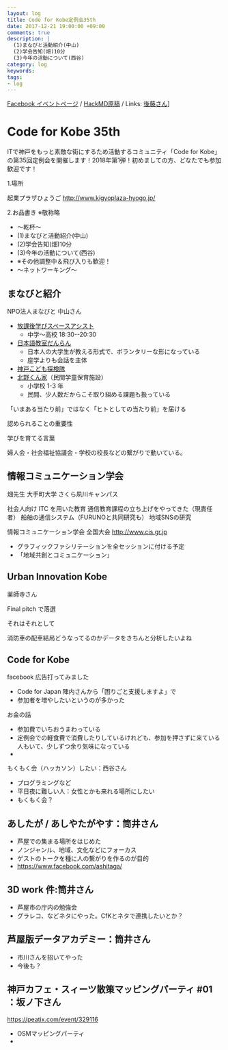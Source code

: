 ```yaml
---
layout: log
title: Code for Kobe定例会35th
date: 2017-12-21 19:00:00 +09:00
comments: true
description: |
  (1)まなびと活動紹介(中山)
  (2)学会告知(畑)10分
  (3)今年の活動について(西谷)
category: log
keywords: 
tags:
- log
---
```


[Facebook イベントページ](https://www.facebook.com/events/549151432091013/)
/ [HackMD原稿](https://hackmd.io/JwDhGYHYAZQWgEYICzLsym7EgRgCZwBMArDMtNHmAkA=)
/ Links: [後藤さん](http://masaki-ravens.com/main/blog/everythingispractice/?p=4075)]


# Code for Kobe 35th

ITで神戸をもっと素敵な街にするため活動するコミュニティ「Code for Kobe」の第35回定例会を開催します！2018年第1弾！初めましての方、どなたでも参加歓迎です！

1.場所

起業プラザひょうご <http://www.kigyoplaza-hyogo.jp/>

2.お品書き ※敬称略

- 〜乾杯〜
- (1)まなびと活動紹介(中山)
- (2)学会告知(畑)10分
- (3)今年の活動について(西谷)
- ※その他調整中＆飛び入りも歓迎！
- 〜ネットワーキング〜


## まなびと紹介
NPO法人まなびと 中山さん

- [放課後学びスペースアシスト](http://manabitomanabi.com/%E3%83%97%E3%83%AD%E3%82%B8%E3%82%A7%E3%82%AF%E3%83%88%E7%B4%B9%E4%BB%8B/%E6%94%BE%E8%AA%B2%E5%BE%8C%E5%AD%A6%E3%81%B3%E3%82%B9%E3%83%9A%E3%83%BC%E3%82%B9%E3%82%A2%E3%82%B7%E3%82%B9%E3%83%88/)
    - 中学～高校 18:30--20:30
- [日本語教室だんらん](http://manabitomanabi.com/%E3%83%97%E3%83%AD%E3%82%B8%E3%82%A7%E3%82%AF%E3%83%88%E7%B4%B9%E4%BB%8B/%E6%97%A5%E6%9C%AC%E8%AA%9E%E6%95%99%E5%AE%A4%E3%81%A0%E3%82%93%E3%82%89%E3%82%93/)
    - 日本人の大学生が教える形式で、ボランタリーな形になっている
    - 座学よりも会話を主体
- [神戸こども探検隊](http://manabitomanabi.com/%E3%83%97%E3%83%AD%E3%82%B8%E3%82%A7%E3%82%AF%E3%83%88%E7%B4%B9%E4%BB%8B/%E7%A5%9E%E6%88%B8%E3%81%93%E3%81%A9%E3%82%82%E6%8E%A2%E9%99%BA%E9%9A%8A/)
- [北野くん家](https://kitanokunchi.com/)（民間学童保育施設）
    - 小学校 1-3 年
    - 民間、少人数だからこそ取り組める課題も扱っている

「いまある当たり前」ではなく「ヒトとしての当たり前」を届ける

認められることの重要性

学びを育てる言葉

婦人会・社会福祉協議会・学校の校長などの繋がりで動いている。


## 情報コミュニケーション学会
畑先生 大手町大学 さくら夙川キャンパス

社会人向け ITC を用いた教育 通信教育課程の立ち上げをやってきた（現責任者）
船舶の通信システム（FURUNOと共同研究も）
地域SNSの研究

情報コミュニケーション学会 全国大会
<http://www.cis.gr.jp>
- グラフィックファシリテーションを全セッションに付ける予定
- 「地域共創とコミュニケーション」

## Urban Innovation Kobe
薬師寺さん

Final pitch で落選

それはそれとして

消防車の配車結局どうなってるのかデータをきちんと分析したいよね



## Code for Kobe

facebook 広告打ってみました
- Code for Japan 陣内さんから「困りごと支援しますよ」で
- 参加者を増やしたいというのが多かった

お金の話
- 参加費でいちおうまわっている
- 定例会での軽食費で消費したりしているけれども、参加を押さずに来ている人もいて、少しずつ余り気味になっている
- 

もくもく会（ハッカソン）したい：西谷さん
- プログラミングなど
- 平日夜に難しい人：女性とかも来れる場所にしたい
- もくもく会？

## あしたが / あしやたがやす：筒井さん
- 芦屋での集まる場所をはじめた
- ノンジャンル、地域、文化などにフォーカス
- ゲストのトークを種に人の繋がりを作るのが目的
- <https://www.facebook.com/ashitaga/>

## 3D work 件:筒井さん
- 芦屋市の庁内の勉強会
- グラレコ、などネタにやった。CfKとネタで連携したいとか？

## 芦屋版データアカデミー：筒井さん
- 市川さんを招いてやった
- 今後も？

## 神戸カフェ・スィーツ散策マッピングパーティ #01 ：坂ノ下さん
<https://peatix.com/event/329116>
- OSMマッピングパーティ
- 
